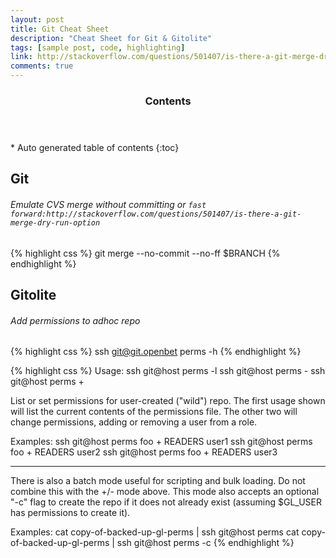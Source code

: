 ```yaml
---
layout: post
title: Git Cheat Sheet
description: "Cheat Sheet for Git & Gitolite"
tags: [sample post, code, highlighting]
link: http://stackoverflow.com/questions/501407/is-there-a-git-merge-dry-run-option
comments: true
---
```


<section id="table-of-contents" class="toc">
  <header>
    <h3>Contents</h3>
  </header>
<div id="drawer" markdown="1">
*  Auto generated table of contents
{:toc}
</div>
</section><!-- /#table-of-contents -->

## Git

###### Emulate CVS merge without committing or `fast forward:http://stackoverflow.com/questions/501407/is-there-a-git-merge-dry-run-option`
{% highlight css %}
git merge --no-commit --no-ff $BRANCH
{% endhighlight %}

## Gitolite

###### Add permissions to adhoc repo
{% highlight css %}
ssh git@git.openbet perms -h
{% endhighlight %}

{% highlight css %}
Usage:  ssh git@host perms -l <repo>
        ssh git@host perms <repo> - <rolename> <username>
        ssh git@host perms <repo> + <rolename> <username>

List or set permissions for user-created ("wild") repo.  The first usage shown
will list the current contents of the permissions file.  The other two will
change permissions, adding or removing a user from a role.

Examples:
    ssh git@host perms foo + READERS user1
    ssh git@host perms foo + READERS user2
    ssh git@host perms foo + READERS user3

----
There is also a batch mode useful for scripting and bulk loading.  Do not
combine this with the +/- mode above.  This mode also accepts an optional "-c"
flag to create the repo if it does not already exist (assuming $GL_USER has
permissions to create it).

Examples:
    cat copy-of-backed-up-gl-perms | ssh git@host perms <repo>
    cat copy-of-backed-up-gl-perms | ssh git@host perms -c <repo>
{% endhighlight %}